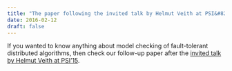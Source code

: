 ```yaml
---
title: "The paper following the invited talk by Helmut Veith at PSI&#8217;15"
date: 2016-02-12
draft: false
---
```

<p>If you wanted to know anything about model checking of fault-tolerant distributed algorithms, then check our follow-up paper after the <a href="http://forsyte.at/download/kvw-psi15.pdf">invited talk by Helmut Veith at PSI’15</a>.</p>
<div class="fix"><!----></div>
